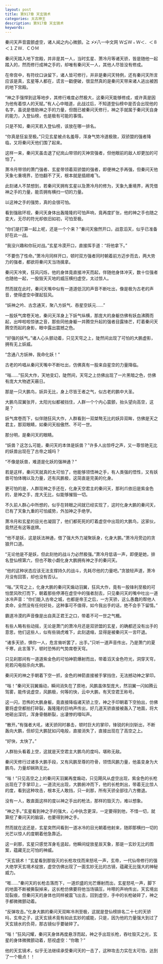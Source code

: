 ```yaml
---
layout: post
title: 第917章 天玄镜术
categories: 太古神王
description: 第917章 天玄镜术
keywords:
---
```


秦问天声音震颤虚空，诸人闻之内心微颤。≧ ≯≯八一中文网 Ｗ≦Ｗ﹤Ｗ＜．＜８＜１ＺＷ．ＣＯＭ

秦问天踏入地下宫殿，并非是其一人，当时玄星、萧冷月等诸天骄，皆是随他一起踏入的，然而修行成神之手的，却唯有秦问天一人，其他人尽皆没有修成。

在帝宫中，有符纹口诀留下，诸人皆可修行，并非是秦问天特例，还有秦问天所言应该是真，玄星等人都在，谎言一戳便破，很显然真的是秦问天带来诸人逃出被困的地下宫殿。

“神之手强悍到这等地步，其修行难度必然极大，这秦问天能够修成，或许真是因为他有着惊人的天赋。”有人心中暗道，此战过后，不知道登仙榜中是否会出现他的名字，虽说是借助神之手的力量，但既已被秦问天修行，神之手就属于秦问天自身的能力，入登仙榜，也是极有可能的事情。

只是不知，秦问天若入登仙榜，该放在哪一排名。

“你真是狂妄至极。”只见玄星被点名羞辱，浑身气势冷道极致，双骄盟的强者降临，又将秦问天他们围了起来。

这样一来，秦问天虽击退了纪岚山带领的灭神宫强者，但他眼前的敌人却更加的可怕了。

萧冷月带领的萧门强者、玄星带领着双骄盟的强者，即便神之手再强，但秦问天他天象七重境界，恐怕翻不了天，根本就是插翅难飞。

此刻诸人不禁想到，若秦问天拥有玄星以及萧冷月的修为，天象九重境界，再凭借神之手的力量，能否拥有横扫一切的力量。

以这神之手的强势，真的会很可怕。

看到强敌环视，秦问天身体出轰隆隆的可怕声响，竟再度扩张，他的神之手也随之变大，无尽的符光却依旧如初，可怕至极。

“你们是打算一起上呢，还是一个个来？”秦问天傲然开口，战意滔天，似乎已准备好在此一战。

“我没兴趣和你玩对战。”玄星冷漠开口，直接挥手道：“将他拿下。”

“不要伤了性命。”萧冷月同样开口，顿时双方强者同时朝着前方迈步而去，两大势力的强者，都欲将秦问天当场擒拿。

秦问天冷笑，狂风闪烁，他的身体竟直接冲天而起，伴随他身体冲天，数十位强者也随他一起，一股毁天灭地的威压横扫虚空，太过惊人。

然而就在此时，秦问天嘴中似有一道道低沉的声音不断吐出，像是极为古老的声音，使得虚空中骤起狂风。

“妖神之吟、古念通天，聚八方妖气、吞星空妖元……”

一股妖气席卷天地，秦问天浑身上下妖气纵横，那庞大的身躯仿佛有妖血沸腾而起，出哗啦啦惊骇之音，那些同他身躯一并腾空升起的强者目露锋芒，盯着秦问天腾空而起的身影，眼中露出震撼之色。

“好强的妖气。”诸人心头颤动着，只见天穹之上，陡然间出现了可怕的大鹏虚影，拥有无上妖威。

“念通八方妖神，我命化妖！”

古老的吟唱从秦问天嘴中不断吐出，仿佛真有一股来自星空的力量降临。

“嗡……”狂风大作，天地变幻，陡然间，天穹之上仿佛出现了一片黑暗之色，仿佛有庞大大物遮天蔽日。

那是一只大鹏鸟，妖异无比，身上尽皆王者之气，似古老的鹏中大圣。

大鹏鸟双翼张开，太阳光似都被挡住，人群一个个内心震颤，抬头望向高空，这是？

妖气席卷而下，似伴随狂风大作，人群看到一双桀骜无比的妖异双眸，仿佛是天之君主，那双眼睛，如秦问天般傲然、不可一世。

那分明，是秦问天的眼睛。

“妖兽？这怎么可能，秦问天的本体是妖兽？”许多人出惊呼之声，又一尊惊艳无比的妖兽出现在了古帝之城吗？

“不像是妖兽，难道是化妖的强神通？”

若是这样，秦问天就真的太可怕了，他能够领悟神之手，有人类强的悟性，又有妖兽可怕体魄以及力量，还有风鹏极，这简直是完美的化身。

更可怕的是，人群现神之手还在，化身天空君主的秦问天，那利爪依旧是紫金色的，是神之手，庞大无比，似能够摧毁一切。

不久前人群心中所想的，似乎在转眼之间就已经实现了，这时化身大鹏的秦问天，已有了天象九重的可怕威势，外加神之手绝学。

萧冷月和玄星的目光也凝固了，他们都死死的盯着虚空中出现的大鹏鸟，这家伙，竟然还有这等底牌。

“他不是妖，这是妖法神通，借了强大外力凝聚妖身，化身大鹏。”萧冷月旁边的贪狼开口道。

“无论他是不是妖，但此刻他的战斗力必然极强。”萧冷月低语一声，即便是她，排名登仙榜第六，但也不敢小觑化身大鹏拥有神之手的秦问天。

“他的这种状态应该无法支撑持久的战斗，先耗尽他的力量吧。”贪狼轻声道，萧冷月没有回答，却也没有否认。

“嗡。”天穹之上，化身大鹏的秦问天煽动羽翼，狂风大作，竟有一股锋利至极的可怕罡风吹打而下，朝着那些停滞在虚空中的强者刮去，只见秦问天的嘴中吐出一道冰冷声音：“你们能入古帝之城，也都是帝王之后，一方天骄，这么愚蠢的帮他人卖命，全然没有任何好处，这种事可不值得，如今我出手的话，绝不会手下留情。”

霸道冷漠的声音像是出自真正君王之口，带着不可一世之气概。

有些人略有些动摇，无论是萧门的萧冷月还是双骄盟的玄星，的确都还没有出手的意思，他们这些人，似有些骑虎难下，此刻退缩，显得是被秦问天一言吓退。

“诸多天骄，惧你一人，危言耸听罢了，出手。”只听一道声音传出，乃是萧门的夏千寒，此言落下，顿时恐怖的气势席卷天穹。

只见刹那间有一道道紫金色的可怕神箭爆射而出，带着滔天金色符光，洞穿天穹，宛若闪电般杀向大鹏。

秦问天的神之手朝着下空一抓，金色的神箭直接被手掌挡住，无法撼动神之掌印。

“嗡！”秦问天羽翼煽动，瞬间消失在了原地，风鹏虽体型庞大，然羽翼一闪如腾云驾雾，能传说虚空，风鹏极，何等的快，云中大鹏，有天空君王称号。

这一闪，恐怖的大鹏身躯，竟直接降临诸天骄上空，神之手印朝着下空拍出，仿佛要将虚空都拍打碎裂，轰隆隆的巨响声传出，好几道天骄直接被轰入了地面，将大地砸出深坑，浑身骨骼断裂，出凄惨的嚎叫声。

“散开。”有强者大吼，诸天骄同时暴击，顿时巨大的掌印，锋锐的利剑斩出，不断轰向大鹏，但却见大鹏犹如闪电般，直接消失了，直接出现在了高空之上。

“好快，太快了。”

人群抬头看着上空，这就是天空君主大鹏鸟的度吗，堪称无敌。

秦问天修行过诸多大鹏手段，又有风鹏至尊的符骨，领悟风鹏力量，他虽变身为大鹏鸟，力量却娴熟无比。

“嗡！”只见高空之上的秦问天羽翼再度煽动，只见飓风从虚空出现，紫金色的长枪出现在了手掌印上，一道流光出现，大鹏俯冲而下，他的长枪刺出，带着无比惊人的度，看到这种攻击，根本无人敢挡，只一刹那，所有天骄全部往八方撤退。

没有一人，敢直面这样的度以神之手出的枪法，那样的毁灭力，难以想象。

“神之手。”玄星看到神之手的强大，心中执念更深，一定要得到他，不惜一切，就算挖了秦问天的脑袋，也要得到神之手。

然而就在这还是，玄星突然间看到一道冰冷的目光朝着他射来，随即那横扫一切的光芒以惊人的度朝着他急靠近。

这一刹那，玄星只感觉浑身毛竖起，他瞬间绽放星辰天象，那是一玄妙无比的图案，蕴藏无比可怕的神威。

“天玄镜术！”玄星看到那毁灭的长枪攻伐而来怒吼一声，玄帝，一代仙帝修行的强大绝学天玄境术绽放，虚空仿佛出现了一面玄妙无比的古镜，蕴藏无比强大的神秘威力。

“嘭……”秦问天的长枪击落而下，一道炽盛的光芒爆射而出，玄星怒吼一声，脚下的地面不断被撕裂掉来，这长枪仿佛要将他当场镇压，咔嚓的声响传出，天玄境出现裂痕，但秦问天的身体也同样被震飞出去，回到虚空，手中的长枪破碎了，神之手都微微颤动着。

“反弹攻击。”化身大鹏的秦问天双眸冷冽至极，这就是登仙榜排名二十七的天骄吗，玄帝之子，这天玄镜术竟有如此玄妙的威能，只是，因为他的力量强大到过了天玄镜水的负荷，那古镜似乎要破碎了。

“嗡！”狂风闪耀，秦问天身体再度悬浮而起，神之手出现长枪，吞吐毁灭之光，玄星的身体微微颤动着，怒视虚空：“你敢？”

他的天玄镜术，似乎无法继续承受秦问天的一击了，这种攻击力实在太可怕，达到了一个极点！！
